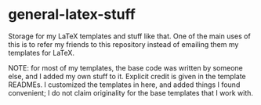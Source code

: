 # general-latex-stuff
Storage for my LaTeX templates and stuff like that.
One of the main uses of this is to refer my friends
to this repository instead of emailing them my templates
for LaTeX.

NOTE: for most of my templates, the base code was
written by someone else, and I added my own stuff to
it. Explicit credit is given in the template READMEs.
I customized the templates in here, and added things I found convenient;
I do not claim originality for the base templates that I work with.
